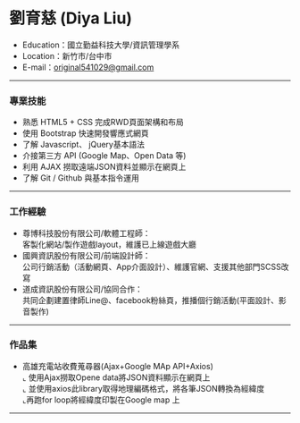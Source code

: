 # 劉育慈 (Diya Liu) #
* Education：國立勤益科技大學/資訊管理學系
* Location：新竹市/台中市
* E-mail：original541029@gmail.com
--------------------------------------- 
### 專業技能
- 熟悉 HTML5 + CSS 完成RWD頁面架構和布局
- 使用 Bootstrap 快速開發響應式網頁
- 了解 Javascript、 jQuery基本語法
- 介接第三方 API (Google Map、Open Data 等)
- 利用 AJAX 撈取遠端JSON資料並顯示在網頁上
- 了解 Git / Github 與基本指令運用
---------------------------------------
### 工作經驗
- 尊博科技股份有限公司/軟體工程師：<BR>客製化網站/製作遊戲layout，維護已上線遊戲大廳
- 國興資訊股份有限公司/前端設計師：<BR>公司行銷活動（活動網頁、App介面設計）、維護官網、支援其他部門SCSS改寫
- 道成資訊股份有限公司/協同合作：<BR>共同企劃建置律師Line@、facebook粉絲頁，推播個行銷活動(平面設計、影音製作)
---------------------------------------
### 作品集 
- 高雄充電站收費蒐尋器(Ajax+Google MAp API+Axios) <BR>
 ⌞ 使用Ajax撈取Opene data將JSON資料顯示在網頁上<BR>
 ⌞ 並使用axios此library取得地理編碼格式，將各筆JSON轉換為經緯度<BR>
 ⌞再跑for loop將經緯度印製在Google map 上<BR>
---------------------------------------
